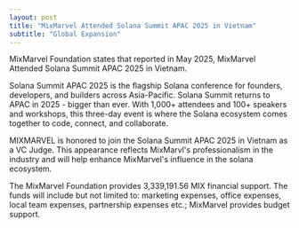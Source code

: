 ```yaml
---
layout: post
title: "MixMarvel Attended Solana Summit APAC 2025 in Vietnam"
subtitle: "Global Expansion"
---
```


MixMarvel Foundation states that reported in May 2025, MixMarvel Attended Solana Summit APAC 2025 in Vietnam.

​Solana Summit APAC 2025 is ​the flagship Solana conference for founders, developers, and builders across Asia-Pacific. ​Solana Summit returns to APAC in 2025 - bigger than ever. With 1,000+ attendees and 100+ speakers and workshops, this three-day event is where the Solana ecosystem comes together to code, connect, and collaborate.

MIXMARVEL is honored to join the Solana Summit APAC 2025 in Vietnam as a VC Judge. This appearance reflects MixMarvl's professionalism in the industry and will help enhance MixMarvel's influence in the solana ecosystem.

The MixMarvel Foundation provides 3,339,191.56 MIX financial support. The funds will include but not limited to: marketing expenses, office expenses, local team expenses, partnership expenses etc.; MixMarvel provides budget support.

